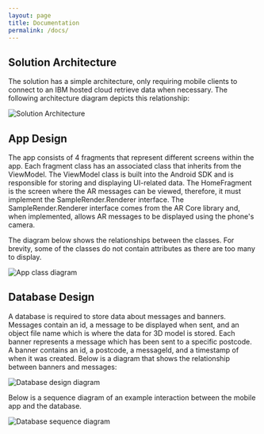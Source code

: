 ```yaml
---
layout: page
title: Documentation
permalink: /docs/
---
```


## Solution Architecture ##

The solution has a simple architecture, only requiring mobile clients to connect to an IBM hosted cloud retrieve data when necessary. The following architecture diagram depicts this relationship:

![Solution Architecture](/assets/architecture.png)

## App Design ##

The app consists of 4 fragments that represent different screens within the app. Each fragment class has an associated class that inherits from the ViewModel. The ViewModel class is built into the Android SDK and is responsible for storing and displaying UI-related data. The HomeFragment is the screen where the AR messages can be viewed, therefore, it must implement the SampleRender.Renderer interface. The SampleRender.Renderer interface comes from the AR Core library and, when implemented, allows AR messages to be displayed using the phone's camera. 

The diagram below shows the relationships between the classes. For brevity, some of the classes do not contain attributes as there are too many to display.

![App class diagram](/assets/App-class-diagram.png)

## Database Design ##

A database is required to store data about messages and banners. Messages contain an id, a message to be displayed when sent, and an object file name which is where the data for 3D model is stored. Each banner represents a message which has been sent to a specific postcode. A banner contains an id, a postcode, a messageId, and a timestamp of when it was created. Below is a diagram that shows the relationship between banners and messages:

![Database design diagram](/assets/DB-design.jpeg)

Below is a sequence diagram of an example interaction between the mobile app and the database.

![Database sequence diagram](/assets/sequence.png)